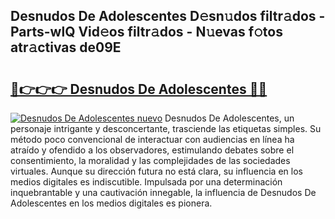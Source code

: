 ## Desnudos De Adolescentes D𝚎sn𝚞dos filtr𝚊dos - Parts-wlQ Vid𝚎os filtr𝚊dos - N𝚞evas f𝚘tos atr𝚊ctivas de09E

# <h2><a href="http://mb21fp2.tromn.icu/?c=Desnudos+De+Adolescentes">🔗👉👉👉 Desnudos De Adolescentes 🔗🔗</a></h2>

[![Desnudos De Adolescentes nuevo](https://i.imgur.com/pEAQMta.gif)](http://mb21fp2.tromn.icu/?c=Desnudos+De+Adolescentes)
Desnudos De Adolescentes, un personaje intrigante y desconcertante, trasciende las etiquetas simples. Su método poco convencional de interactuar con audiencias en línea ha atraído y ofendido a los observadores, estimulando debates sobre el consentimiento, la moralidad y las complejidades de las sociedades virtuales. Aunque su dirección futura no está clara, su influencia en los medios digitales es indiscutible. Impulsada por una determinación inquebrantable y una cautivación innegable, la influencia de Desnudos De Adolescentes en los medios digitales es pionera.
